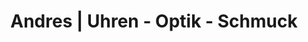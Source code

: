 ---
title: "Andres | Uhren - Optik - Schmuck"
url: /sinzig/andres-uhren-optik-schmuck/
shop: Schmuck
---